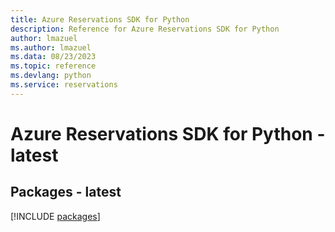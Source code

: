```yaml
---
title: Azure Reservations SDK for Python
description: Reference for Azure Reservations SDK for Python
author: lmazuel
ms.author: lmazuel
ms.data: 08/23/2023
ms.topic: reference
ms.devlang: python
ms.service: reservations
---
```

# Azure Reservations SDK for Python - latest
## Packages - latest
[!INCLUDE [packages](reservations-index.md)]